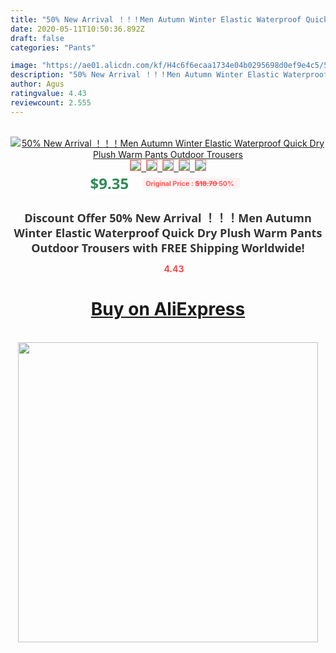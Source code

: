 ```yaml
---
title: "50% New Arrival ！！！Men Autumn Winter Elastic Waterproof Quick Dry Plush Warm Pants Outdoor Trousers"
date: 2020-05-11T10:50:36.892Z
draft: false
categories: "Pants"

image: "https://ae01.alicdn.com/kf/H4c6f6ecaa1734e04b0295698d0ef9e4c5/50-New-Arrival-Men-Autumn-Winter-Elastic-Waterproof-Quick-Dry-Plush-Warm-Pants-Outdoor-Trousers.jpg"
description: "50% New Arrival ！！！Men Autumn Winter Elastic Waterproof Quick Dry Plush Warm Pants Outdoor Trousers"
author: Agus
ratingvalue: 4.43
reviewcount: 2.555
---
```

<br>
<div style="text-align: center;">
<a href="https://s.click.aliexpress.com/e/_AWMt13" target="_blank" rel="nofollow noopener noreferrer"><img alt="50% New Arrival ！！！Men Autumn Winter Elastic Waterproof Quick Dry Plush Warm Pants Outdoor Trousers" class="magnifier-image" src="https://ae01.alicdn.com/kf/H4c6f6ecaa1734e04b0295698d0ef9e4c5/50-New-Arrival-Men-Autumn-Winter-Elastic-Waterproof-Quick-Dry-Plush-Warm-Pants-Outdoor-Trousers.jpg_640x640.jpg">
<br>
<img style="border:1px solid salmon" src="https://ae01.alicdn.com/kf/H4c6f6ecaa1734e04b0295698d0ef9e4c5/50-New-Arrival-Men-Autumn-Winter-Elastic-Waterproof-Quick-Dry-Plush-Warm-Pants-Outdoor-Trousers.jpg_120x120.jpg">&nbsp;&nbsp;<img style="border:1px solid salmon" src="https://ae01.alicdn.com/kf/H085b6d8db97a49ed8b0323717e1eca66c/50-New-Arrival-Men-Autumn-Winter-Elastic-Waterproof-Quick-Dry-Plush-Warm-Pants-Outdoor-Trousers.jpg_120x120.jpg">&nbsp;&nbsp;<img style="border:1px solid salmon" src="https://ae01.alicdn.com/kf/H1ac20e84f2a244b79352b6f8ba5c80f8G/50-New-Arrival-Men-Autumn-Winter-Elastic-Waterproof-Quick-Dry-Plush-Warm-Pants-Outdoor-Trousers.jpg_120x120.jpg">&nbsp;&nbsp;<img style="border:1px solid salmon" src="https://ae01.alicdn.com/kf/Ha096c84ce6a74591b8a1527a203a9fa3c/50-New-Arrival-Men-Autumn-Winter-Elastic-Waterproof-Quick-Dry-Plush-Warm-Pants-Outdoor-Trousers.jpg_120x120.jpg">&nbsp;&nbsp;<img style="border:1px solid salmon" src="https://ae01.alicdn.com/kf/Hae7046d92b984328a51168b803a25231i/50-New-Arrival-Men-Autumn-Winter-Elastic-Waterproof-Quick-Dry-Plush-Warm-Pants-Outdoor-Trousers.jpg_120x120.jpg"></a></div><br0>
<div style="text-align: center;"><span style="background-color: white; border: 0px; box-sizing: border-box; color: seagreen; display: inline-block; font-family: &quot;open sans&quot; , &quot;arial&quot; , &quot;helvetica&quot; , sans-serif , &quot;heiti&quot;; font-size: 24px; font-stretch: inherit; font-weight: 700; line-height: inherit; margin: 0px 10px 0px 0px; padding: 0px; vertical-align: middle;">$9.35 </span>
<span style="background: rgb(255 , 241 , 241); border-radius: 3px; border: 0px; box-sizing: border-box; color: #ff4747; display: inline-block; font-family: inherit; font-size: 12px; font-stretch: inherit; font-style: inherit; font-variant: inherit; font-weight: 600; line-height: inherit; margin: 0px; padding: 2px 5px; transform: scale(0.9); vertical-align: middle;">Original Price : <b style="text-decoration: line-through;">$18.70 </b> 50%&nbsp;&nbsp;</span></div>
<h1 style="color: #333333; display: inline-block; font-family: &quot;open sans&quot; , &quot;arial&quot; , &quot;helvetica&quot; , sans-serif , &quot;heiti&quot;; font-size: 18px; font-stretch: inherit; font-weight: 700; text-align: center;">Discount Offer 50% New Arrival ！！！Men Autumn Winter Elastic Waterproof Quick Dry Plush Warm Pants Outdoor Trousers with FREE Shipping Worldwide!</h1>
<div style="color: #ff4747; text-align: center;">
<img src="https://4.bp.blogspot.com/-M0ZcTcb-5uY/XleCXlxnR4I/AAAAAAAAAEc/OrjgMkXV1oMQFaCRZj5HQwOCBcu3w1FegCPcBGAYYCw/s1600/star.png" style="height: 15px;">&nbsp;<b>4.43</b></div>
<div class="button_cont" align="center"><a class="buynow_a" href="https://s.click.aliexpress.com/e/_AWMt13" target="_blank" rel="nofollow noopener noreferrer"><H1>Buy on AliExpress</H1></a></div><br>
<div class="separator" style="clear: both; text-align: center;">
<img src="https://lh3.googleusercontent.com/-pTy5HemUv9M/XlePHvY0dAI/AAAAAAAAAE4/0nX5iRUoIWY8eMW9Dpxeirr157OZliDIgCLcBGAsYHQ/s1600/badge.gif" width="480">
</div>
